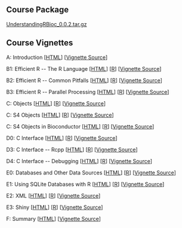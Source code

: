 ## Course Package

[UnderstandingRBioc_0.0.2.tar.gz](UnderstandingRBioc_0.0.2.tar.gz)

## Course Vignettes

A: Introduction &#91;[HTML](A_Introduction.html)&#93; &#91;[Vignette Source](A_Introduction.Rmd)&#93;


B1: Efficient R -- The R Language &#91;[HTML](B1_RLanguage.html)&#93; &#91;[R](B1_RLanguage.R)&#93; &#91;[Vignette Source](B1_RLanguage.Rmd)&#93;


B2: Efficient R -- Common Pitfalls &#91;[HTML](B2_CommonPitfalls.html)&#93; &#91;[R](B2_CommonPitfalls.R)&#93; &#91;[Vignette Source](B2_CommonPitfalls.Rmd)&#93;

B3: Efficient R -- Parallel Processing &#91;[HTML](B3_Parallel.html)&#93; &#91;[R](B3_Parallel.R)&#93; &#91;[Vignette Source](B3_Parallel.Rmd)&#93;

C: Objects &#91;[HTML](C1_Objects.html)&#93; &#91;[R](C1_Objects.R)&#93; &#91;[Vignette Source](C1_Objects.Rmd)&#93;

C: S4 Objects &#91;[HTML](C2_S4Objects.html)&#93; &#91;[R](C2_S4Objects.R)&#93; &#91;[Vignette Source](C2_S4Objects.Rmd)&#93;

C: S4 Objects in Bioconductor &#91;[HTML](C3_S4InBioc.html)&#93; &#91;[R](C3_S4InBioc.R)&#93; &#91;[Vignette Source](C3_S4InBioc.Rmd)&#93;


D0: C Interface &#91;[HTML](D0_CInterface.html)&#93; &#91;[R](D0_CInterface.R)&#93; &#91;[Vignette Source](D0_CInterface.Rmd)&#93;

D3: C Interface -- Rcpp &#91;[HTML](D3_CInterface_Rcpp.html)&#93; &#91;[R](D3_CInterface_Rcpp.R)&#93; &#91;[Vignette Source](D3_CInterface_Rcpp.Rmd)&#93;

D4: C Interface -- Debugging &#91;[HTML](D4_CInterface_Debugging.html)&#93; &#91;[R](D4_CInterface_Debugging.R)&#93; &#91;[Vignette Source](D4_CInterface_Debugging.Rmd)&#93;

E0: Databases and Other Data Sources &#91;[HTML](E0_Database_etc.html)&#93; &#91;[R](E0_Database_etc.R)&#93; &#91;[Vignette Source](E0_Database_etc.Rmd)&#93;


E1: Using SQLite Databases with R &#91;[HTML](E1_Database.html)&#93; &#91;[R](E1_Database.R)&#93; &#91;[Vignette Source](E1_Database.Rmd)&#93;

E2: XML &#91;[HTML](E2_XML.html)&#93; &#91;[R](E2_XML.R)&#93; &#91;[Vignette Source](E2_XML.Rmd)&#93;

E3: Shiny &#91;[HTML](E3_shiny.html)&#93; &#91;[R](E3_shiny.R)&#93; &#91;[Vignette Source](E3_shiny.Rmd)&#93;


F: Summary &#91;[HTML](F_Summary.html)&#93;  &#91;[Vignette Source](F_Summary.Rmd)&#93;





